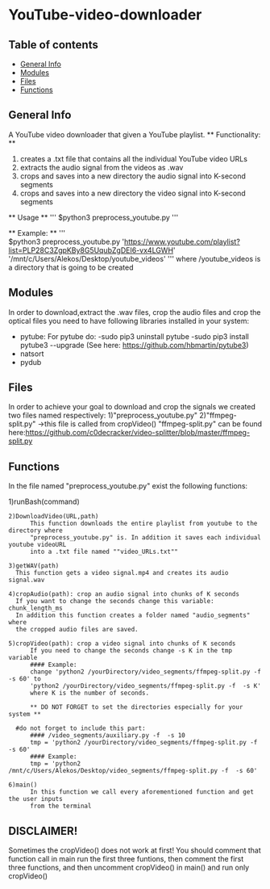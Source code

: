 # YouTube-video-downloader

## Table of contents
* [General Info](#general-info)
* [Modules](#modules)
* [Files](#files)
* [Functions](#functions)

## General Info
A YouTube video downloader that given a YouTube playlist.
** Functionality: **
1. creates a .txt file that contains all the individual YouTube video URLs 
2. extracts the audio signal from the videos as .wav
3. crops and saves into a new directory the audio signal into K-second segments
4. crops and saves into a new directory the video signal into K-second segments

** Usage **
'''
$python3 preprocess_youtube.py <URL list> <path>
'''

** Example: **
'''  
$python3 preprocess_youtube.py 'https://www.youtube.com/playlist?list=PLP28C3ZgpKBy8G5UqubZgDEI6-vx4LGWH' '/mnt/c/Users/Alekos/Desktop/youtube_videos' 
'''
where /youtube_videos is a directory that is going to be created 

## Modules
In order to download,extract the .wav files, crop the audio files and crop the optical files
you need to have following libraries installed in your system:
* pytube: 
	For pytube do: 
	-sudo pip3 uninstall pytube 
	-sudo pip3 install pytube3 --upgrade 
	(See here: https://github.com/hbmartin/pytube3)
* natsort
* pydub

## Files
In order to achieve your goal to download and crop the signals we created two files
named respectively: 
  1)"preprocess_youtube.py"
  2)"ffmpeg-split.py" ->this file is called from cropVideo()
    "ffmpeg-split.py" can be found here:https://github.com/c0decracker/video-splitter/blob/master/ffmpeg-split.py
    
## Functions 
In the file named "preprocess_youtube.py" exist the following functions:
	
  1)runBash(command)

	2)DownloadVideo(URL,path)
          This function downloads the entire playlist from youtube to the directory where
          "preprocess_youtube.py" is. In addition it saves each individual youtube videoURL
          into a .txt file named ""video_URLs.txt"" 
	
	3)getWAV(path)
	  This function gets a video signal.mp4 and creates its audio signal.wav	

	4)cropAudio(path): crop an audio signal into chunks of K seconds
	  If you want to change the seconds change this variable: chunk_length_ms
	  In addition this function creates a folder named "audio_segments" where
	  the cropped audio files are saved. 

	5)cropVideo(path): crop a video signal into chunks of K seconds
          If you need to change the seconds change -s K in the tmp variable
          #### Example: 
          change 'python2 /yourDirectory/video_segments/ffmpeg-split.py -f  -s 60' to 
          'python2 /yourDirectory/video_segments/ffmpeg-split.py -f  -s K'
          where K is the number of seconds.

          ** DO NOT FORGET to set the directories especially for your system **
  
	  #do not forget to include this part:
          #### /video_segments/auxiliary.py -f  -s 10
          tmp = 'python2 /yourDirectory/video_segments/ffmpeg-split.py -f  -s 60'
          #### Example:
          tmp = 'python2 /mnt/c/Users/Alekos/Desktop/video_segments/ffmpeg-split.py -f  -s 60'  

	6)main()
          In this function we call every aforementioned function and get the user inputs 
          from the terminal

## DISCLAIMER!
Sometimes the cropVideo() does not work at first! You should comment that function call in main
run the first three funtions, then comment the first three functions, and then uncomment cropVideo() in main()
and run only cropVideo()

